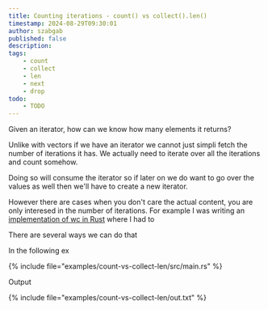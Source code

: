 ```yaml
---
title: Counting iterations - count() vs collect().len()
timestamp: 2024-08-29T09:30:01
author: szabgab
published: false
description:
tags:
    - count
    - collect
    - len
    - next
    - drop
todo:
    - TODO
---
```


Given an iterator, how can we know how many elements it returns?

Unlike with vectors if we have an iterator we cannot just simpli fetch the number of iterations it has.
We actually need to iterate over all the iterations and count somehow.

Doing so will consume the iterator so if later on we do want to go over the values as well then we'll have to create a new iterator.

However there are cases when you don't care the actual content, you are only interesed in the number of iterations.
For example I was writing an [implementation of wc in Rust](/implementing-wc-in-rust) where I had to

There are several ways we can do that

In the following ex



{% include file="examples/count-vs-collect-len/src/main.rs" %}

Output

{% include file="examples/count-vs-collect-len/out.txt" %}

